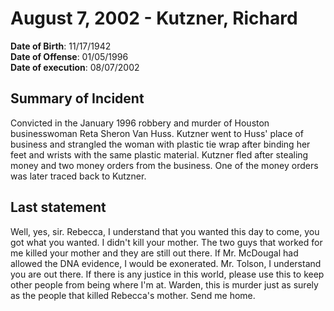 # August 7, 2002 - Kutzner, Richard

**Date of Birth**: 11/17/1942<br/>
**Date of Offense**: 01/05/1996<br/>
**Date of execution**: 08/07/2002<br/>

## Summary of Incident
Convicted in the January 1996 robbery and murder of Houston businesswoman Reta Sheron Van Huss. Kutzner went to Huss' place of business and strangled the woman with plastic tie wrap after binding her feet and wrists with the same plastic material. Kutzner fled after stealing money and two money orders from the business. One of the money orders was later traced back to Kutzner.

## Last statement
Well, yes, sir. Rebecca, I understand that you wanted this day to come, you got what you wanted. I didn't kill your mother. The two guys that worked for me killed your mother and they are still out there. If Mr. McDougal had allowed the DNA evidence, I would be exonerated. Mr. Tolson, I understand you are out there. If there is any justice in this world, please use this to keep other people from being where I'm at. Warden, this is murder just as surely as the people that killed Rebecca's mother. Send me home.